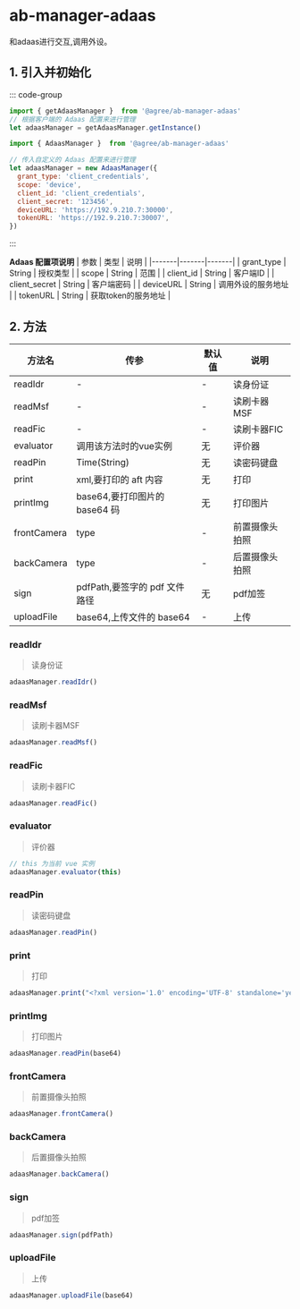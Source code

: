 # ab-manager-adaas

和adaas进行交互,调用外设。

## 1. 引入并初始化

::: code-group

```js [defaultAdaas]
import { getAdaasManager }  from '@agree/ab-manager-adaas'
// 根据客户端的 Adaas 配置来进行管理
let adaasManager = getAdaasManager.getInstance()
```

```js [customAdaas]
import { AdaasManager }  from '@agree/ab-manager-adaas'

// 传入自定义的 Adaas 配置来进行管理
let adaasManager = new AdaasManager({
  grant_type: 'client_credentials',
  scope: 'device',
  client_id: 'client_credentials',
  client_secret: '123456',
  deviceURL: 'https://192.9.210.7:30000',
  tokenURL: 'https://192.9.210.7:30007',
})
```

:::

**Adaas 配置项说明**
| 参数 | 类型 | 说明 |
|-------|-------|-------|
| grant_type | String | 授权类型 |
| scope | String | 范围 |
| client_id | String | 客户端ID |
| client_secret | String | 客户端密码 |
| deviceURL | String | 调用外设的服务地址 |
| tokenURL | String | 获取token的服务地址 |

## 2. 方法

| 方法名 | 传参 | 默认值 | 说明 |
|-------|-------|-------|-------|
| readIdr | - | - | 读身份证 |
| readMsf | - | - | 读刷卡器MSF |
| readFic | - | - | 读刷卡器FIC |
| evaluator | 调用该方法时的vue实例 | 无 | 评价器 |
| readPin | Time(String) | 无 | 读密码键盘 |
| print | xml,要打印的 aft 内容 | 无 | 打印 |
| printImg | base64,要打印图片的 base64 码 | 无 | 打印图片 |
| frontCamera | type | - | 前置摄像头拍照 |
| backCamera | type | - | 后置摄像头拍照 |
| sign | pdfPath,要签字的 pdf 文件路径 | 无 | pdf加签 |
| uploadFile | base64,上传文件的 base64 | - | 上传 |

### readIdr

> 读身份证

```js
adaasManager.readIdr()
```

### readMsf

> 读刷卡器MSF

```js
adaasManager.readMsf()
```

### readFic

> 读刷卡器FIC

```js
adaasManager.readFic()
```

### evaluator

> 评价器

```js
// this 为当前 vue 实例
adaasManager.evaluator(this)
```

### readPin

> 读密码键盘

```js
adaasManager.readPin()
```

### print

> 打印

```js
adaasManager.print("<?xml version='1.0' encoding='UTF-8' standalone='yes'?><Root caption='test'><Setting><Page name='A4(210*297)'><ColInterval>1.84</ColInterval><LineInterval>5.14</LineInterval><PrintBackgroundImage/><CodeTitleFile>DG_convert.dat</CodeTitleFile></Page></Setting><Content><Constant Width='29.9' Height='5.03' Left='10.0' Top='20.0' TextAlign='Align_Left' VerticalAlign='Align_Middle' LineSeparate='5.14' Pos='Absolute'>交易日期</Constant></Content></Root>")
```

### printImg

> 打印图片

```js
adaasManager.readPin(base64)
```

### frontCamera

> 前置摄像头拍照

```js
adaasManager.frontCamera()
```

### backCamera

> 后置摄像头拍照

```js
adaasManager.backCamera()
```

### sign

> pdf加签

```js
adaasManager.sign(pdfPath)
```

### uploadFile

> 上传

```js
adaasManager.uploadFile(base64)
```





<!-- > **调用读卡器**

```js

adaasManager.readMsf('ReadSecondTrace')

```

**参数说明**
| 参数 | 类型 | 可选值 | 说明 |
|-------|-------|-------|-------|
| Trace | String | ReadSecondTrace\|ReadThirdTrace\|ReadSecondAndThirdTrace |  读磁道 2\|读磁道 3\|读磁道 23|

> **调用密码键盘**

```js

adaasManager.readPin('ReadOnce')

```

**参数说明**
| 参数 | 类型 | 可选值 | 说明 |
|-------|-------|-------|-------|
| Time | String | ReadOnce\|ReadTwice |  第一次读密码\|第二次读密码|


> **调用打印**

```js

adaasManager.print("<?xml version='1.0' encoding='UTF-8' standalone='yes'?><Root caption='test'><Setting><Page name='A4(210*297)'><ColInterval>1.84</ColInterval><LineInterval>5.14</LineInterval><PrintBackgroundImage/><CodeTitleFile>DG_convert.dat</CodeTitleFile></Page></Setting><Content><Constant Width='29.9' Height='5.03' Left='10.0' Top='20.0' TextAlign='Align_Left' VerticalAlign='Align_Middle' LineSeparate='5.14' Pos='Absolute'>交易日期</Constant></Content></Root>")

```

**参数说明**
| 参数 | 类型 | 说明 |
|-------|-------|-------|
| aftContent | String | 打印的内容 | -->
